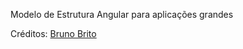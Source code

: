 Modelo de Estrutura Angular para aplicações grandes

Créditos: <a href="https://www.brunobrito.net.br/estruturando-components-angular/">Bruno Brito</a>
